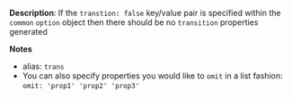 __Description__: If the `transtion: false` key/value pair is specified within the `common` `option` object then there should be no `transition` properties generated

__Notes__

+ alias: `trans`
+ You can also specify properties you would like to `omit` in a list fashion: `omit: 'prop1' 'prop2' 'prop3'`

